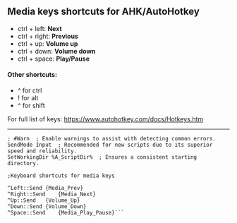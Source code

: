 ## Media keys shortcuts for AHK/AutoHotkey

- ctrl + left:   **Next**
- ctrl + right:  **Previous**
- ctrl + up:     **Volume up**
- ctrl + down:   **Volume down**
- ctrl + space:  **Play/Pause**

#### Other shortcuts:
- ^ for ctrl
- ! for alt
- ^ for shift

For full list of keys: https://www.autohotkey.com/docs/Hotkeys.htm

 <hr />

```#NoEnv  ; Recommended for performance and compatibility with future AutoHotkey releases.
; #Warn  ; Enable warnings to assist with detecting common errors.
SendMode Input  ; Recommended for new scripts due to its superior speed and reliability.
SetWorkingDir %A_ScriptDir%  ; Ensures a consistent starting directory.

;Keyboard shortcuts for media keys

^Left::Send	{Media_Prev}
^Right::Send	{Media_Next}
^Up::Send	{Volume_Up}
^Down::Send	{Volume_Down}
^Space::Send	{Media_Play_Pause}```
